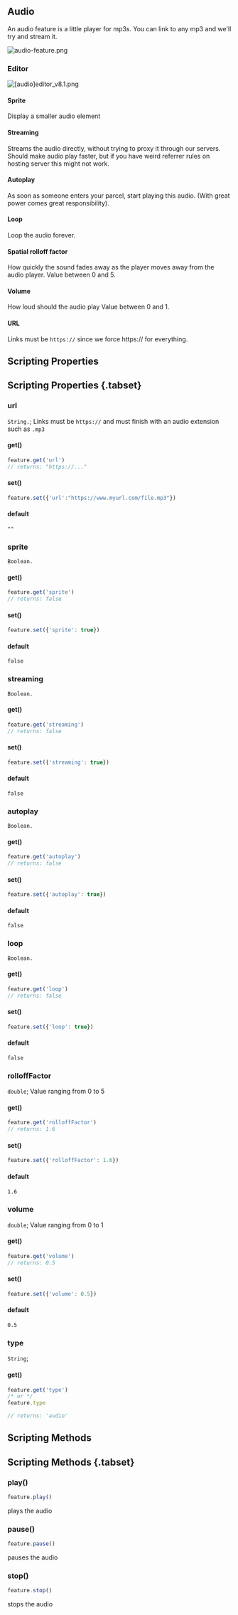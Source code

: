 ## Audio

An audio feature is a little player for mp3s. You can link to any mp3 and we'll try and stream it. 

![audio-feature.png](/audio-feature.png)

### Editor

![[audio]editor_v8.1.png](/features/[audio]editor_v8.1.png)

#### Sprite

Display a smaller audio element

#### Streaming

Streams the audio directly, without trying to proxy it through our servers. Should make audio play faster, but if you have weird referrer rules on hosting server this might not work.

#### Autoplay 

As soon as someone enters your parcel, start playing this audio. (With great power comes great responsibility).

#### Loop

Loop the audio forever.

#### Spatial rolloff factor

How quickly the sound fades away as the player moves away from the audio player.
Value between 0 and 5. 

#### Volume

How loud should the audio play
Value between 0 and 1. 

#### URL

Links must be `https://` since we force https:// for everything.

## Scripting Properties
## Scripting Properties {.tabset}
### url
`String.`; Links must be `https://` and must finish with an audio extension such as `.mp3`

#### get()

```js
feature.get('url')
// returns: "https://..."
```

#### set()

```js
feature.set({'url':"https://www.myurl.com/file.mp3"})
```

#### default

`""`

### sprite
`Boolean.`

#### get()

```js
feature.get('sprite')
// returns: false
```

#### set()

```js
feature.set({'sprite': true})
```

#### default

`false`

### streaming
`Boolean.`

#### get()

```js
feature.get('streaming')
// returns: false
```

#### set()

```js
feature.set({'streaming': true})
```
#### default

`false`

### autoplay
`Boolean.`

#### get()

```js
feature.get('autoplay')
// returns: false
```

#### set()

```js
feature.set({'autoplay': true})
```
#### default

`false`

### loop
`Boolean.`

#### get()

```js
feature.get('loop')
// returns: false
```

#### set()

```js
feature.set({'loop': true})
```

#### default

`false`

### rolloffFactor
`double`; Value ranging from 0 to 5

#### get()

```js
feature.get('rolloffFactor')
// returns: 1.6
```

#### set()

```js
feature.set({'rolloffFactor': 1.6})
```

#### default
`1.6`

### volume
`double`; Value ranging from 0 to 1

#### get()

```js
feature.get('volume')
// returns: 0.5
```

#### set()

```js
feature.set({'volume': 0.5})
```

#### default
`0.5`

### type
`String`;

#### get()

```js
feature.get('type')
/* or */
feature.type

// returns: 'audio'
```

## Scripting Methods
## Scripting Methods {.tabset}
### play()
```js
feature.play()
```
plays the audio

### pause()
```js
feature.pause()
```
pauses the audio

### stop()
```js
feature.stop()
```
stops the audio